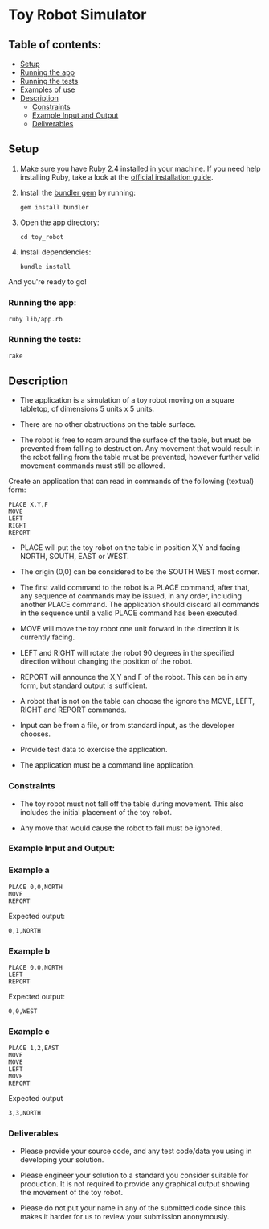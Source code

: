 # Toy Robot Simulator

## Table of contents:

* [Setup](./README.md#setup)
* [Running the app](./README.md#running-the-app)
* [Running the tests](./README.md#running-the-tests)
* [Examples of use](./test_data/test_data.txt)
* [Description](./README.md#description)
  * [Constraints](./README.md#constraints)
  * [Example Input and Output](./README.md#example-input-and-output)
  * [Deliverables](./README.md#deliverables)

## Setup

1. Make sure you have Ruby 2.4 installed in your machine. If you need help installing Ruby, take a look at the [official installation guide](https://www.ruby-lang.org/en/documentation/installation/).

2. Install the [bundler gem](http://bundler.io/) by running:

    ```gem install bundler```

3. Open the app directory:

    ```cd toy_robot```

4. Install dependencies:

    ```bundle install```

And you're ready to go!

### Running the app:
```ruby lib/app.rb```

### Running the tests:
```rake```

## Description

* The application is a simulation of a toy robot moving on a square tabletop,
of dimensions 5 units x 5 units.

* There are no other obstructions on the table surface.

* The robot is free to roam around the surface of the table, but must be
prevented from falling to destruction. Any movement that would result in the
robot falling from the table must be prevented, however further valid
movement commands must still be allowed.

Create an application that can read in commands of the following (textual) form:

    PLACE X,Y,F
    MOVE
    LEFT
    RIGHT
    REPORT

* PLACE will put the toy robot on the table in position X,Y and facing NORTH,
SOUTH, EAST or WEST.

* The origin (0,0) can be considered to be the SOUTH WEST most corner.

* The first valid command to the robot is a PLACE command, after that, any
sequence of commands may be issued, in any order, including another PLACE
command. The application should discard all commands in the sequence until
a valid PLACE command has been executed.

* MOVE will move the toy robot one unit forward in the direction it is
currently facing.

* LEFT and RIGHT will rotate the robot 90 degrees in the specified direction
without changing the position of the robot.

* REPORT will announce the X,Y and F of the robot. This can be in any form,
but standard output is sufficient.

* A robot that is not on the table can choose the ignore the MOVE, LEFT, RIGHT
and REPORT commands.

* Input can be from a file, or from standard input, as the developer chooses.

* Provide test data to exercise the application.

* The application must be a command line application.

### Constraints

* The toy robot must not fall off the table during movement. This also
includes the initial placement of the toy robot.

* Any move that would cause the robot to fall must be ignored.

### Example Input and Output:

### Example a

    PLACE 0,0,NORTH
    MOVE
    REPORT

Expected output:

    0,1,NORTH

### Example b

    PLACE 0,0,NORTH
    LEFT
    REPORT

Expected output:

    0,0,WEST

### Example c

    PLACE 1,2,EAST
    MOVE
    MOVE
    LEFT
    MOVE
    REPORT

Expected output

    3,3,NORTH

### Deliverables

* Please provide your source code, and any test code/data you using in
developing your solution.

* Please engineer your solution to a standard you consider suitable for
production. It is not required to provide any graphical output showing the
movement of the toy robot.

* Please do not put your name in any of the submitted code since this makes it harder for us to review your submission anonymously.
